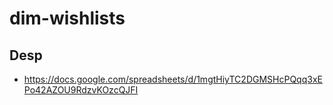 # dim-wishlists

## Desp
* https://docs.google.com/spreadsheets/d/1mgtHiyTC2DGMSHcPQqq3xEPo42AZOU9RdzvKOzcQJFI
